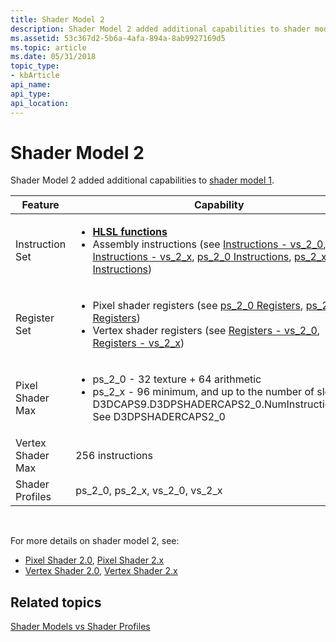 ```yaml
---
title: Shader Model 2
description: Shader Model 2 added additional capabilities to shader model 1.
ms.assetid: 53c367d2-5b6a-4afa-894a-8ab9927169d5
ms.topic: article
ms.date: 05/31/2018
topic_type: 
- kbArticle
api_name: 
api_type: 
api_location: 
---
```


# Shader Model 2

Shader Model 2 added additional capabilities to [shader model 1](dx-graphics-hlsl-sm1.md).




| Feature | Capability |
|--------|-------|
| Instruction Set | <ul><li><a href="dx-graphics-hlsl-intrinsic-functions.md"><strong>HLSL functions</strong></a></li><li>Assembly instructions (see <a href="dx9-graphics-reference-asm-vs-instructions-vs-2-0.md">Instructions - vs_2_0</a>, <a href="dx9-graphics-reference-asm-vs-instructions-vs-2-x.md">Instructions - vs_2_x</a>, <a href="dx9-graphics-reference-asm-ps-instructions-ps-2-0.md">ps_2_0 Instructions</a>, <a href="dx9-graphics-reference-asm-ps-instructions-ps-2-x.md">ps_2_x Instructions</a>)</li></ul> | 
| Register Set | <ul><li>Pixel shader registers (see <a href="dx9-graphics-reference-asm-ps-registers-ps-2-0.md">ps_2_0 Registers</a>, <a href="dx9-graphics-reference-asm-ps-registers-ps-2-x.md">ps_2_x Registers</a>)</li><li>Vertex shader registers (see <a href="dx9-graphics-reference-asm-vs-registers-vs-2-0.md">Registers - vs_2_0</a>, <a href="dx9-graphics-reference-asm-vs-registers-vs-2-x.md">Registers - vs_2_x</a>)</li></ul> | 
| Pixel Shader Max | <ul><li>ps_2_0 - 32 texture + 64 arithmetic</li><li>ps_2_x - 96 minimum, and up to the number of slots in D3DCAPS9.D3DPSHADERCAPS2_0.NumInstructionSlots. See D3DPSHADERCAPS2_0</li></ul> | 
| Vertex Shader Max | 256 instructions | 
| Shader Profiles | ps_2_0, ps_2_x, vs_2_0, vs_2_x | 




 

For more details on shader model 2, see:

-   [Pixel Shader 2.0](dx9-graphics-reference-asm-ps-2-0.md), [Pixel Shader 2.x](dx9-graphics-reference-asm-ps-2-x.md)
-   [Vertex Shader 2.0](dx9-graphics-reference-asm-vs-2-0.md), [Vertex Shader 2.x](dx9-graphics-reference-asm-vs-2-x.md)

## Related topics

<dl> <dt>

[Shader Models vs Shader Profiles](dx-graphics-hlsl-models.md)
</dt> </dl>

 

 




